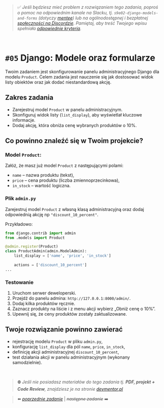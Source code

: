 > :white_check_mark: *Jeśli będziesz mieć problem z rozwiązaniem tego zadania, poproś o pomoc na odpowiednim kanale na Slacku, tj. `s9e02-django-models-and-forms` (dotyczy [mentee](https://devmentor.pl/mentoring-javascript/)) lub na ogólnodostępnej i bezpłatnej [społeczności na Discordzie](https://devmentor.pl/discord). Pamiętaj, aby treść Twojego wpisu spełniała [odpowiednie kryteria](https://devmentor.pl/jak-prosic-o-pomoc/).*

&nbsp;

# `#05` Django: Modele oraz formularze

Twoim zadaniem jest skonfigurowanie panelu administracyjnego Django dla modelu `Product`. Celem zadania jest nauczenie się jak dostosować widok listy obiektów oraz jak dodać niestandardową akcję.

## Zakres zadania

- Zarejestruj model `Product` w panelu administracyjnym.
- Skonfiguruj widok listy (`list_display`), aby wyświetlał kluczowe informacje.
- Dodaj akcję, która obniża cenę wybranych produktów o 10%.

## Co powinno znaleźć się w Twoim projekcie?

### Model `Product`:

Załóż, że masz już model `Product` z następującymi polami:
- `name` – nazwa produktu (tekst),
- `price` – cena produktu (liczba zmiennoprzecinkowa),
- `in_stock` – wartość logiczna.

### Plik `admin.py`

Zarejestruj model `Product` z własną klasą administracyjną oraz dodaj odpowiednią akcję np `"discount_10_percent"`.

Przykładowo: 

```python
from django.contrib import admin
from .models import Product

@admin.register(Product)
class ProductAdmin(admin.ModelAdmin):
    list_display = ['name', 'price', 'in_stock']
    
    actions = ['discount_10_percent']
...
````

### Testowanie

1. Uruchom serwer deweloperski.
2. Przejdź do panelu admina: `http://127.0.0.1:8000/admin/`.
3. Dodaj kilka produktów ręcznie.
4. Zaznacz produkty na liście i z menu akcji wybierz „Obniż cenę o 10%”.
5. Upewnij się, że ceny produktów zostały zaktualizowane.

## Twoje rozwiązanie powinno zawierać

* rejestrację modelu `Product` w pliku `admin.py`,
* konfigurację `list_display` dla pól `name`, `price`, `in_stock`,
* definicję akcji administracyjnej `discount_10_percent`,
* test działania akcji w panelu administracyjnym (wykonany samodzielnie).



&nbsp;
> :no_entry: *Jeśli nie posiadasz materiałów do tego zadania tj. **PDF, projekt + Code Review**, znajdziesz je na stronie [devmentor.pl](https://devmentor.pl/workshop-django-models-and-forms)*

> :arrow_left: [*poprzednie zadanie*](./../04) | ~~*następne zadanie*~~ :arrow_right:
